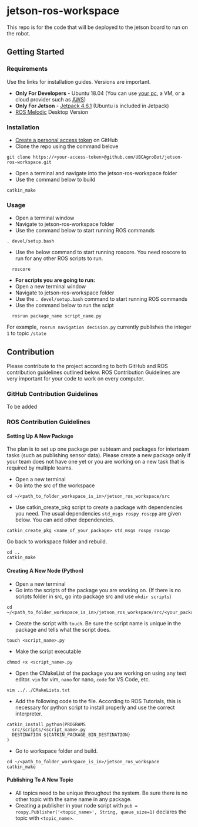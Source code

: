 # jetson-ros-workspace
This repo is for the code that will be deployed to the jetson board to run on the robot. 

## Getting Started

### Requirements
Use the links for installation guides. Versions are important.
* **Only For Developers** - Ubuntu 18.04 (You can use [your pc](https://ubuntu.com/tutorials/install-ubuntu-desktop#1-overview), a VM, or a cloud provider such as [AWS](https://github.com/UBCAgroBot/jetson-ros-workspace/blob/main/docs/aws_developer_env.md))
* **Only For Jetson** - [Jetpack 4.6.1](https://developer.nvidia.com/embedded/jetpack) (Ubuntu is included in Jetpack)
* [ROS Melodic](http://wiki.ros.org/melodic/Installation/Ubuntu) Desktop Version

### Installation
* [Create a personal access token](https://docs.github.com/en/authentication/keeping-your-account-and-data-secure/creating-a-personal-access-token) on GitHub
* Clone the repo using the command belove
``` 
git clone https://<your-access-token>@github.com/UBCAgroBot/jetson-ros-workspace.git
```
* Open a terminal and navigate into the jetson-ros-workspace folder
* Use the command below to build
```
catkin_make
```

### Usage
* Open a terminal window
* Navigate to jetson-ros-workspace folder
* Use the command below to start running ROS commands
```
. devel/setup.bash
```
* Use the below command to start running roscore. You need roscore to run for any other ROS scripts to run.
```
  roscore
```
* **For scripts you are going to run:**
* Open a new terminal window
* Navigate to jetson-ros-workspace folder
* Use the ` . devel/setup.bash ` command to start running ROS commands
* Use the command below to run the scipt
```
  rosrun package_name script_name.py
```
For example, `rosrun navigation decision.py` currently publishes the integer `1` to topic `/state`

## Contribution
Please contribute to the project according to both GitHub and ROS contribution guidelines outlined below. ROS Contribution Guidelines are very important for your code to work on every computer.

### GitHub Contribution Guidelines
To be added

### ROS Contribution Guidelines

#### Setting Up A New Package
The plan is to set up one package per subteam and packages for interteam tasks (such as publishing sensor data). Please create a new package only if your team does not have one yet or you are working on a new task that is required by multiple teams.

* Open a new terminal
* Go into the src of the workspace
```
cd ~/<path_to_folder_workspace_is_in>/jetson_ros_workspace/src
```
* Use catkin_create_pkg script to create a package with dependencies you need. The usual dependencies `std_msgs rospy roscpp` are given below. You can add other dependencies.
```
catkin_create_pkg <name_of_your_package> std_msgs rospy roscpp
```
Go back to workspace folder and rebuild.
```
cd ..
catkin_make
```

#### Creating A New Node (Python)
* Open a new terminal
* Go into the scripts of the package you are working on. (If there is no scripts folder in src, go into package src and use `mkdir scripts`)
```
cd ~/<path_to_folder_workspace_is_in>/jetson_ros_workspace/src/<your_package>/src/scripts
```
* Create the script with `touch`. Be sure the script name is unique in the package and tells what the script does.
```
touch <script_name>.py
```
* Make the script executable
```
chmod +x <script_name>.py
```
* Open the CMakeList of the package you are working on using any text editor. `vim` for vim, `nano` for nano, `code` for VS Code, etc.
```
vim ../../CMakeLists.txt
```
* Add the following code to the file. According to ROS Tutorials, this is necessary for python script to install properly and use the correct interpreter.
```
catkin_install_python(PROGRAMS 
  src/scripts/<script_name>.py
  DESTINATION ${CATKIN_PACKAGE_BIN_DESTINATION}
)
```
* Go to workspace folder and build.
```
cd ~/<path_to_folder_workspace_is_in>/jetson_ros_workspace
catkin_make
```
#### Publishing To A New Topic
* All topics need to be unique throughout the system. Be sure there is no other topic with the same name in any package.
* Creating a publisher in your node script with `pub = rospy.Publisher('<topic_name>', String, queue_size=1)` declares the topic with `<topic_name>`.

